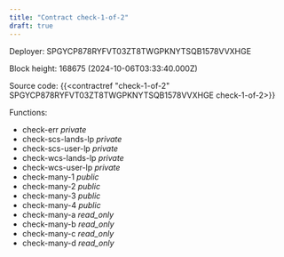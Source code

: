 ```yaml
---
title: "Contract check-1-of-2"
draft: true
---
```

Deployer: SPGYCP878RYFVT03ZT8TWGPKNYTSQB1578VVXHGE


 



Block height: 168675 (2024-10-06T03:33:40.000Z)

Source code: {{<contractref "check-1-of-2" SPGYCP878RYFVT03ZT8TWGPKNYTSQB1578VVXHGE check-1-of-2>}}

Functions:

* check-err _private_
* check-scs-lands-lp _private_
* check-scs-user-lp _private_
* check-wcs-lands-lp _private_
* check-wcs-user-lp _private_
* check-many-1 _public_
* check-many-2 _public_
* check-many-3 _public_
* check-many-4 _public_
* check-many-a _read_only_
* check-many-b _read_only_
* check-many-c _read_only_
* check-many-d _read_only_

